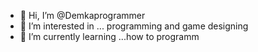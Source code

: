 - 👋 Hi, I’m @Demkaprogrammer
- 👀 I’m interested in ... programming and game designing 
- 🌱 I’m currently learning ...how to programm

<!---
Demkaprogrammer/Demkaprogrammer is a ✨ special ✨ repository because its `README.md` (this file) appears on your GitHub profile.
You can click the Preview link to take a look at your changes.
--->
